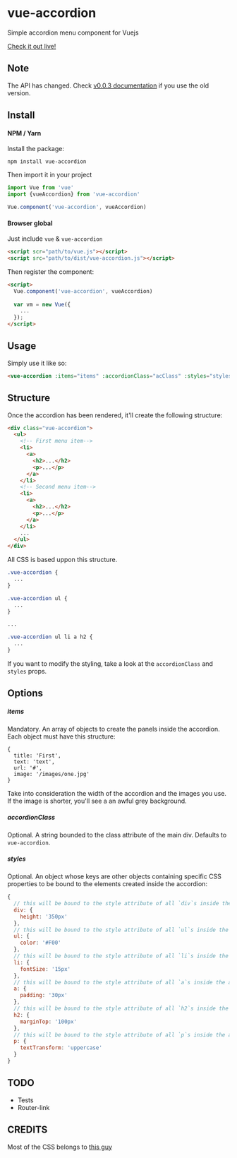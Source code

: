 # vue-accordion
Simple accordion menu component for Vuejs

[Check it out live!](http://zeratulmdq.github.io/vue-accordion/)

## Note

The API has changed. Check [v0.0.3 documentation](/docs/0.0.3.md) if you use the old version.

## Install

#### NPM / Yarn

Install the package:

```
npm install vue-accordion
```

Then import it in your project

```js
import Vue from 'vue'
import {vueAccordion} from 'vue-accordion'

Vue.component('vue-accordion', vueAccordion)
```

#### Browser global

Just include `vue` & `vue-accordion`

```html
<script scr="path/to/vue.js"></script>
<script src="path/to/dist/vue-accordion.js"></script>
```

Then register the component:

```html
<script>
  Vue.component('vue-accordion', vueAccordion)
  
  var vm = new Vue({
    ...
  });
</script>
```

## Usage

Simply use it like so:

```html
<vue-accordion :items="items" :accordionClass="acClass" :styles="styles"></vue-accordion>
```

## Structure

Once the accordion has been rendered, it'll create the following structure:

````html
<div class="vue-accordion">
  <ul>
    <!-- First menu item-->
    <li>
      <a>
        <h2>...</h2>
        <p>...</p>
      </a>
    </li>
    <!-- Second menu item-->
    <li>
      <a>
        <h2>...</h2>
        <p>...</p>
      </a>
    </li>
    ...
  </ul>
</div>
````

All CSS is based uppon this structure. 

```css
.vue-accordion {
  ...
}

.vue-accordion ul {
  ...
}

...

.vue-accordion ul li a h2 {
  ...
}
```

If you want to modify the styling, take a look at the `accordionClass` and `styles` props.

## Options

##### items
Mandatory. An array of objects to create the panels inside the accordion. Each object must have this structure:

```  
{
  title: 'First',
  text: 'text',
  url: '#',
  image: '/images/one.jpg'
}
```

Take into consideration the width of the accordion and the images you use. If the image is shorter, you'll see a an awful grey background.

##### accordionClass
Optional. A string bounded to the class attribute of the main div. Defaults to `vue-accordion`.

##### styles
Optional. An object whose keys are other objects containing specific CSS properties to be bound to the elements created inside the accordion:

```js
{
  // this will be bound to the style attribute of all `div`s inside the accordion
  div: {
    height: '350px'
  },
  // this will be bound to the style attribute of all `ul`s inside the accordion
  ul: {
    color: '#F00'
  },
  // this will be bound to the style attribute of all `li`s inside the accordion
  li: {
    fontSize: '15px'
  },
  // this will be bound to the style attribute of all `a`s inside the accordion
  a: {
    padding: '30px'
  },
  // this will be bound to the style attribute of all `h2`s inside the accordion
  h2: {
    marginTop: '100px'
  },
  // this will be bound to the style attribute of all `p`s inside the accordion
  p: {
    textTransform: 'uppercase'
  }
}
```

## TODO

- Tests
- Router-link

## CREDITS

Most of the CSS belongs to [this guy](http://michael-ferry.com/)